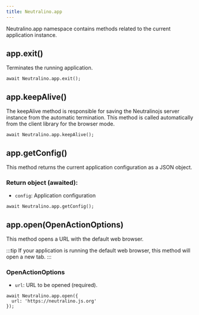 ```yaml
---
title: Neutralino.app
---
```


Neutralino.app namespace contains methods related to the current application instance.

## app.exit()
Terminates the running application.

```
await Neutralino.app.exit();
```

## app.keepAlive()
The keepAlive method is responsible for saving the Neutralinojs server instance from the automatic termination.
This method is called automatically from the client library for the browser mode.

```
await Neutralino.app.keepAlive();
```

## app.getConfig()
This method returns the current application configuration as a JSON object.

### Return object (awaited):
- `config`: Application configuration

```
await Neutralino.app.getConfig();
```

## app.open(OpenActionOptions)
This method opens a URL with the default web browser. 

:::tip
If your application is running the default web browser, this method will open a new tab.
:::

### OpenActionOptions

- `url`: URL to be opened (required).

```
await Neutralino.app.open({
  url: 'https://neutralino.js.org'
});
```
